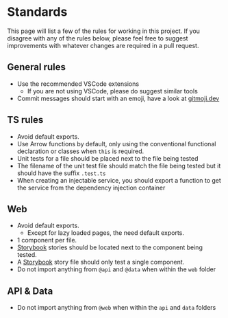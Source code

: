 # Standards

This page will list a few of the rules for working in this project. If you disagree with any of the rules below, please feel free to suggest improvements with whatever changes are required in a pull request.

## General rules

- Use the recommended VSCode extensions
    - If you are not using VSCode, please do suggest similar tools
- Commit messages should start with an emoji, have a look at [gitmoji.dev][gitmojiWebsite]

## TS rules

- Avoid default exports.
- Use Arrow functions by default, only using the conventional functional declaration or classes when `this` is required.
- Unit tests for a file should be placed next to the file being tested
- The filename of the unit test file should match the file being tested but it should have the suffix `.test.ts`
- When creating an injectable service, you should export a function to get the service from the dependency injection container

## Web

- Avoid default exports.
  - Except for lazy loaded pages, the need default exports.
- 1 component per file.
- [Storybook][storybook] stories should be located next to the component being tested.
- A [Storybook][storybook] story file should only test a single component.
- Do not import anything from `@api` and `@data` when within the `web` folder

## API & Data

- Do not import anything from `@web` when within the `api` and `data` folders


<!-- Links used in the page -->

[gitmojiWebsite]: https://gitmoji.dev
[storybook]: https://storybook.js.org